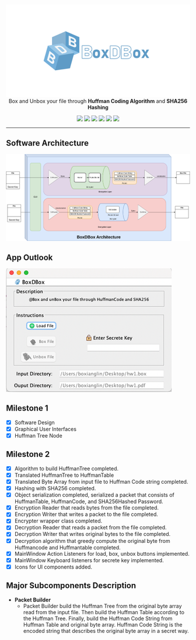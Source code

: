 <div id="top" align="center">   
  
  ![](Document/name.png)
Box and Unbox your file through **Huffman Coding Algorithm** and **SHA256 Hashing** 

![](https://img.shields.io/badge/license-MIT-yellow.svg)
![](https://img.shields.io/badge/language-java-pink.svg)
![](https://img.shields.io/badge/build-passed-green.svg)
![](https://img.shields.io/badge/software-released-blue.svg)
![](https://img.shields.io/badge/document-ready-purple.svg)
![](https://img.shields.io/badge/opensoure-yes-brown.svg) 
</div>
  
---

 
## Software Architecture
![](Document/newBox.drawio.png)

## App Outlook
![](Document/apppic.png)

## Milestone 1
- [x] Software Design
- [x] Graphical User Interfaces
- [x] Huffman Tree Node 

## Milestone 2
- [x] Algorithm to build HuffmanTree completed.
- [x] Translated HuffmanTree to HuffmanTable
- [x] Translated Byte Array from input file to Huffman Code string completed.
- [x] Hashing with SHA256 completed.
- [x] Object serialization completed, serialized a packet that consists of HuffmanTable, HuffmanCode, and SHA256Hashed Password.
- [x] Encryption Reader that reads bytes from the file completed.
- [x] Encryption Writer that writes a packet to the file completed.
- [x] Encrypter wrapper class completed.
- [x] Decryption Reader that reads a packet from the file completed.
- [x] Decryption Writer that writes original bytes to the file completed.
- [x] Decryption algorithm that greedy compute the original byte from Huffmancode and Huffmantable completed.
- [x] MainWindow Action Listeners for load, box, unbox buttons implemented.
- [x] MainWindow Keyboard listeners for secrete key implemented.
- [x] Icons for UI components added.

## Major Subcomponents Description
- **Packet Builder**
  - Packet Builder build the Huffman Tree from the original byte array read from the input file. Then build the Huffman Table according to the Huffman Tree. Finally, build the Huffman Code String from Huffman Table and original byte array. Huffman Code String is the encoded string that describes the original byte array in a secret way.



